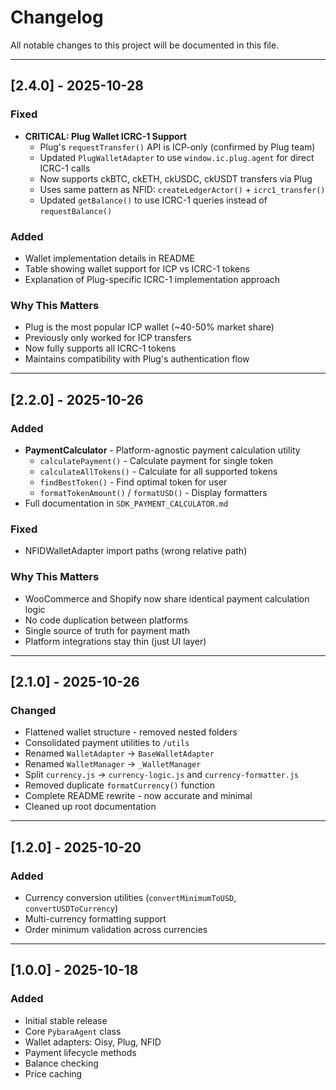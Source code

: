# Changelog

All notable changes to this project will be documented in this file.

---

## [2.4.0] - 2025-10-28

### Fixed
- **CRITICAL: Plug Wallet ICRC-1 Support**
  - Plug's `requestTransfer()` API is ICP-only (confirmed by Plug team)
  - Updated `PlugWalletAdapter` to use `window.ic.plug.agent` for direct ICRC-1 calls
  - Now supports ckBTC, ckETH, ckUSDC, ckUSDT transfers via Plug
  - Uses same pattern as NFID: `createLedgerActor()` + `icrc1_transfer()`
  - Updated `getBalance()` to use ICRC-1 queries instead of `requestBalance()`

### Added
- Wallet implementation details in README
- Table showing wallet support for ICP vs ICRC-1 tokens
- Explanation of Plug-specific ICRC-1 implementation approach

### Why This Matters
- Plug is the most popular ICP wallet (~40-50% market share)
- Previously only worked for ICP transfers
- Now fully supports all ICRC-1 tokens
- Maintains compatibility with Plug's authentication flow

---

## [2.2.0] - 2025-10-26

### Added
- **PaymentCalculator** - Platform-agnostic payment calculation utility
  - `calculatePayment()` - Calculate payment for single token
  - `calculateAllTokens()` - Calculate for all supported tokens
  - `findBestToken()` - Find optimal token for user
  - `formatTokenAmount()` / `formatUSD()` - Display formatters
- Full documentation in `SDK_PAYMENT_CALCULATOR.md`

### Fixed
- NFIDWalletAdapter import paths (wrong relative path)

### Why This Matters
- WooCommerce and Shopify now share identical payment calculation logic
- No code duplication between platforms
- Single source of truth for payment math
- Platform integrations stay thin (just UI layer)

---

## [2.1.0] - 2025-10-26

### Changed
- Flattened wallet structure - removed nested folders
- Consolidated payment utilities to `/utils`
- Renamed `WalletAdapter` → `BaseWalletAdapter`
- Renamed `WalletManager` → `_WalletManager`
- Split `currency.js` → `currency-logic.js` and `currency-formatter.js`
- Removed duplicate `formatCurrency()` function
- Complete README rewrite - now accurate and minimal
- Cleaned up root documentation

---

## [1.2.0] - 2025-10-20

### Added
- Currency conversion utilities (`convertMinimumToUSD`, `convertUSDToCurrency`)
- Multi-currency formatting support
- Order minimum validation across currencies

---

## [1.0.0] - 2025-10-18

### Added
- Initial stable release
- Core `PybaraAgent` class
- Wallet adapters: Oisy, Plug, NFID
- Payment lifecycle methods
- Balance checking
- Price caching

